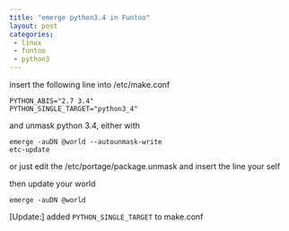 ```yaml
---
title: "emerge python3.4 in Funtoo"
layout: post
categories:
 - linux
 - funtoo
 - python3
---
```


insert the following line into /etc/make.conf

    PYTHON_ABIS="2.7 3.4"
    PYTHON_SINGLE_TARGET="python3_4"

and unmask python 3.4, either with 

    emerge -auDN @world --autounmask-write
    etc-update

or just edit the /etc/portage/package.unmask and insert the line your self

then update your world

    emerge -auDN @world

[Update:] added `PYTHON_SINGLE_TARGET` to make.conf
